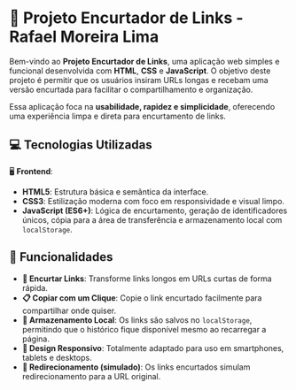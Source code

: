 # 🔗 Projeto Encurtador de Links - Rafael Moreira Lima

Bem-vindo ao **Projeto Encurtador de Links**, uma aplicação web simples e funcional desenvolvida com **HTML**, **CSS** e **JavaScript**. O objetivo deste projeto é permitir que os usuários insiram URLs longas e recebam uma versão encurtada para facilitar o compartilhamento e organização.

Essa aplicação foca na **usabilidade, rapidez e simplicidade**, oferecendo uma experiência limpa e direta para encurtamento de links.

## 💻 Tecnologias Utilizadas

🖥️ **Frontend**:

- **HTML5**: Estrutura básica e semântica da interface.
- **CSS3**: Estilização moderna com foco em responsividade e visual limpo.
- **JavaScript (ES6+)**: Lógica de encurtamento, geração de identificadores únicos, cópia para a área de transferência e armazenamento local com `localStorage`.

## 🌟 Funcionalidades

- **🔗 Encurtar Links**: Transforme links longos em URLs curtas de forma rápida.
- **📋 Copiar com um Clique**: Copie o link encurtado facilmente para compartilhar onde quiser.
- **💾 Armazenamento Local**: Os links são salvos no `localStorage`, permitindo que o histórico fique disponível mesmo ao recarregar a página.
- **📱 Design Responsivo**: Totalmente adaptado para uso em smartphones, tablets e desktops.
- **🎯 Redirecionamento (simulado)**: Os links encurtados simulam redirecionamento para a URL original.


